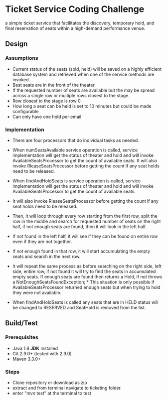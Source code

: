# Ticket Service Coding Challenge
a simple ticket service that facilitates the discovery, temporary hold, and final reservation of seats within a high-demand performance venue.

## Design
### Assumptions
 * Current status of the seats (sold, held)  will be saved on a highly efficient database system and retrieved when one of the service methods are invoked.
 * Best seats are in the front of the theater.
 * If the requested number of seats are available but the may be spread across a single row or multiple rows closest to the stage.
 * Row closest to the stage is row 0
 * How long a seat can be held is set to 10 minutes but could be made configurable 
 * Can only have one hold per email

### Implementation 
 * There are four processors that do individual tasks as needed.
 * When numSeatsAvailable service operation is called, service implementation will get the status of theater and  hold and will invoke AvailableSeatsProcessor to get the count of available seats. It will also invoke RleaseSeatsProcessor before getting the count if any seat holds need to be released.
 
 * When findAndHoldSeats is service operation is called, service implementation will get the status of theater and hold and will invoke AvailableSeatsProcessor to get the count of available seats. 
 * It will also invoke RleaseSeatsProcessor before getting the count if any seat holds need to be released. 
 * Then, it will loop through every row starting from the first row, split the row in the middle and search for requested number of seats on the right half, if not enough seats are found, then it will look in the left half. 
 * If not found in the left half, it will see if they can be found on entire row even if they are not together. 
 * If not enough found in that row, it will start accumulating the empty seats and search in the next row. 
 * It will repeat the same process as before searching on the right side, left side, entire row, if not found it will try to find the seats in accumulated empty seats. If enough seats are found then returns a Hold, if not throws a NotEnoughSeatsFoundException;  * This situation is only possible if AvailableSeatsProcessor returned enough seats but when trying to hold they were not available.
 
 * When findAndHoldSeats is called any seats that are in HELD status will be changed to RESERVED and SeatHold is removed from the list.
 
## Build/Test

### Prerequisites
* Java  1.8 **JDK** Installed
* Git 2.9.0+ (tested with 2.9.0)
* Maven 3.3.0+

### Steps
* Clone repository or download as zip
* extract and from terminal navigate to ticketing folder.
* enter "mvn test" at the terminal to test
